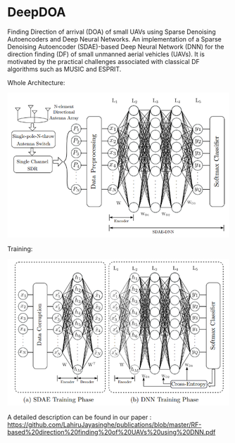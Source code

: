 # DeepDOA
Finding Direction of arrival (DOA) of small UAVs using Sparse Denoising Autoencoders and Deep Neural Networks. An implementation of a Sparse Denoising Autoencoder (SDAE)-based Deep Neural Network (DNN) for the direction finding (DF) of small unmanned aerial vehicles (UAVs). It is motivated by the practical challenges associated with classical DF algorithms such as MUSIC and ESPRIT. 

Whole Architecture:

![Screenshot](Whole_Architecture.PNG)

Training:

![Screenshot](Training.PNG)

A detailed description can be found in our paper : https://github.com/LahiruJayasinghe/publications/blob/master/RF-based%20direction%20finding%20of%20UAVs%20using%20DNN.pdf 
